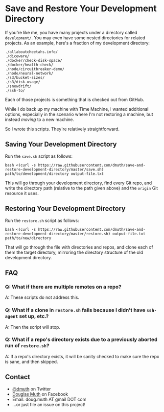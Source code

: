 
# Save and Restore Your Development Directory

If you're like me, you have many projects under a directory called `development/`.
You may even have some nested directories for related projects.  As an example,
here's a fraction of my development directory:

```
./allaboutcheetahs.info/
./diceware/
./docker/check-disk-space/
./docker/health-check/
./node/circuitbreaker-demo/
./node/neural-network/
./s3/bucket-sizes/
./s3/disk-usage/
./snowdrift/
./ssh-to/
```

Each of those projects is something that is checked out from GitHub.

While I do back up my machine with Time Machine, I wanted additional
options, especially in the scenario where I'm not restoring a machine, but
instead *moving* to a new machine.

So I wrote this scripts.  They're relatively straightforward.


## Saving Your Development Directory

Run the `save.sh` script as follows:

`bash <(curl -s https://raw.githubusercontent.com/dmuth/save-and-restore-development-directory/master/save.sh) path/to/development/directory output-file.txt`

This will go through your development directory, find every Git repo, 
and write the directory path (relative to the path given above)
and the `origin` Git resource it uses.


## Restoring Your Development Directory

Run the `restore.sh` script as follows:

`bash <(curl -s https://raw.githubusercontent.com/dmuth/save-and-restore-development-directory/master/restore.sh) output-file.txt path/to/new/directory`

That will go through the file with directories and repos, and clone each 
of them the target directory, mirroring the directory structure
of the old development directory.


## FAQ

### Q: What if there are multiple remotes on a repo?

A: These scripts do not address this.


### Q: What if a clone in `restore.sh` fails because I didn't have `ssh-agent` set up, etc.?

A: Then the script will stop.


### Q: What if a repo's directory exists due to a previously aborted run of `restore.sh`?

A: If a repo's directory exists, it will be sanity checked to make sure the repo is sane, and then skipped.


## Contact

- <a href="https://twitter.com/dmuth">@dmuth</a> on Twitter
- <a href="https://facebook.com/dmuth">Douglas Muth</a> on Facebook
- Email: doug.muth AT gmail DOT com
- ...or just file an issue on this project!









